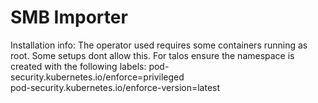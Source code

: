 # SMB Importer

Installation info:
The operator used requires some containers running as root. Some setups dont allow this.
For talos ensure the namespace is created with the following labels:
  pod-security.kubernetes.io/enforce=privileged \
  pod-security.kubernetes.io/enforce-version=latest